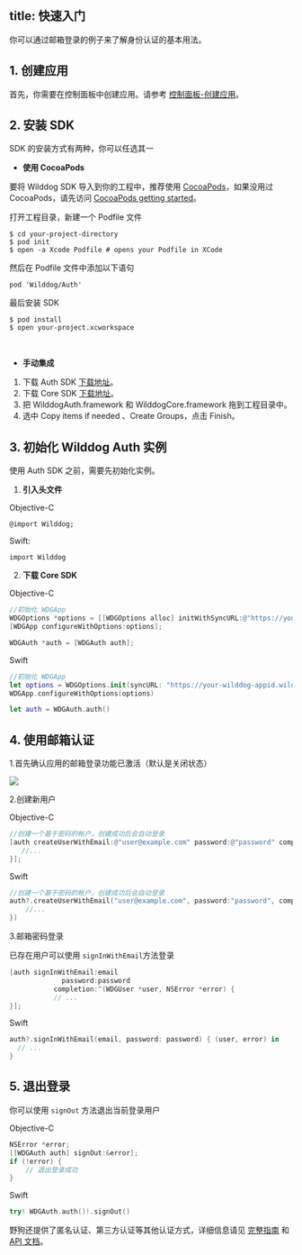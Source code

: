 
title: 快速入门
---

你可以通过邮箱登录的例子来了解身份认证的基本用法。

## 1. 创建应用

首先，你需要在控制面板中创建应用。请参考 [控制面板-创建应用](/console/creat.html)。

## 2. 安装 SDK

SDK 的安装方式有两种，你可以任选其一

- **使用 CocoaPods**

要将 Wilddog SDK 导入到你的工程中，推荐使用 [CocoaPods](https://cocoapods.org/)，如果没用过 CocoaPods，请先访问 [CocoaPods getting started](https://guides.cocoapods.org/using/getting-started.html)。 


打开工程目录，新建一个 Podfile 文件

	$ cd your-project-directory
	$ pod init
	$ open -a Xcode Podfile # opens your Podfile in XCode

然后在 Podfile 文件中添加以下语句

	pod 'Wilddog/Auth'

最后安装 SDK

	$ pod install
	$ open your-project.xcworkspace

</br>

* **手动集成**

1. 下载 Auth SDK [下载地址](https://cdn.wilddog.com/sdk/ios/2.0.1/WilddogAuth.framework-2.0.1.zip)。
2. 下载 Core SDK [下载地址](https://cdn.wilddog.com/sdk/ios/2.0.1/WilddogCore.framework-2.0.1.zip)。        
3. 把 WilddogAuth.framework 和 WilddogCore.framework 拖到工程目录中。  
4. 选中 Copy items if needed 、Create Groups，点击 Finish。  

## 3. 初始化 Wilddog Auth 实例
使用 Auth SDK 之前，需要先初始化实例。

1. **引入头文件**

Objective-C

	@import Wilddog;
Swift:

	import Wilddog

2. **下载 Core SDK**

Objective-C

```objectivec
//初始化 WDGApp
WDGOptions *options = [[WDGOptions alloc] initWithSyncURL:@"https://your-wilddog-appid.wilddogio.com"];
[WDGApp configureWithOptions:options];

WDGAuth *auth = [WDGAuth auth];

```

Swift

```swift
//初始化 WDGApp
let options = WDGOptions.init(syncURL: "https://your-wilddog-appid.wilddogio.com")
WDGApp.configureWithOptions(options)

let auth = WDGAuth.auth()

```

## 4. 使用邮箱认证

1.首先确认应用的邮箱登录功能已激活（默认是关闭状态）

![](/images/openemail.png)

2.创建新用户

Objective-C

```objectivec
//创建一个基于密码的帐户，创建成功后会自动登录
[auth createUserWithEmail:@"user@example.com" password:@"password" completion:^(WDGUser * _Nullable user, NSError * _Nullable error) {
   //...
}];
```

Swift

```swift
//创建一个基于密码的帐户，创建成功后会自动登录
auth?.createUserWithEmail("user@example.com", password:"password", completion: { (user, error) in
    //...
})
```
3.邮箱密码登录

已存在用户可以使用 `signInWithEmail`方法登录

```objectivec
[auth signInWithEmail:email
             password:password
           completion:^(WDGUser *user, NSError *error) {
           // ...
}];
```

Swift

```swift
auth?.signInWithEmail(email, password: password) { (user, error) in
  // ...
}
```

## 5. 退出登录

你可以使用 `signOut` 方法退出当前登录用户

Objective-C

```objectivec
NSError *error;
[[WDGAuth auth] signOut:&error];
if (!error) {
    // 退出登录成功
}
```

Swift

```swift
try! WDGAuth.auth()!.signOut()

```

野狗还提供了匿名认证、第三方认证等其他认证方式，详细信息请见 [完整指南](/guide/auth/core/concept.html) 和  [API 文档](/api/auth/ios.html)。

